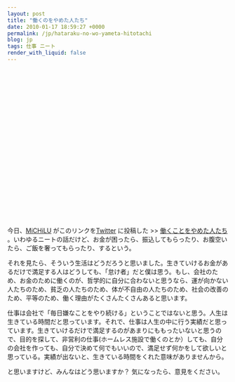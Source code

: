 ```yaml
---
layout: post
title: "働くのをやめた人たち"
date: 2010-01-17 18:59:27 +0000
permalink: /jp/hataraku-no-wo-yameta-hitotachi
blog: jp
tags: 仕事 ニート
render_with_liquid: false
---
```


<object width="425" height="344"><param name="movie" value="http://www.youtube.com/v/4KMcLgi-DSc&hl=ja_JP&fs=1&start=185"></param><param name="allowFullScreen" value="true"></param><param name="allowscriptaccess" value="always"></param><embed src="http://www.youtube.com/v/4KMcLgi-DSc&hl=ja_JP&fs=1&start=185" type="application/x-shockwave-flash" allowscriptaccess="always" allowfullscreen="true" width="425" height="344"></embed></object>

<p>今日、<a href="http://twitter.com/MiCHiLU">MiCHiLU</a> がこのリンクを<a href="http://twitter.com/">Twitter</a> に投稿した &gt;&gt; <a href="http://www.youtube.com/watch?v=4KMcLgi-DSc#t=3m05s">働くことをやめた人たち</a> 。いわゆるニートの話だけど、お金が困ったら、振込してもらったり、お腹空いたら、ご飯を奢ってもらったり、するという。</p>

<p>それを見たら、そういう生活はどうだろうと思いました。生きていけるお金があるだけで満足する人はどうしても、「怠け者」だと僕は思う。もし、会社のため、お金のために働くのが、哲学的に自分に合わないと思うなら、運が向かない人たちのため、貧乏の人たちのため、体が不自由の人たちのため、社会の改善のため、平等のため、働く理由がたくさんたくさんあると思います。</p>

<p>仕事は会社で「毎日嫌なことをやり続ける」ということではないと思う。人生は生きている時間だと思っています。それで、仕事は人生の中に行う実績だと思っています。生きていけるだけで満足するのがあまりにももったいないと思うので、目的を探して、非営利の仕事(ホームレス施設で働くのとか）しても、自分の会社を作っても、自分で決めて何でもいいので、満足せず何かをして欲しいと思っている。実績が出ないと、生きている時間をくれた意味がありませんから。</p>

<p>と思いますけど、みんなはどう思いますか？ 気になったら、意見をください。</p>

